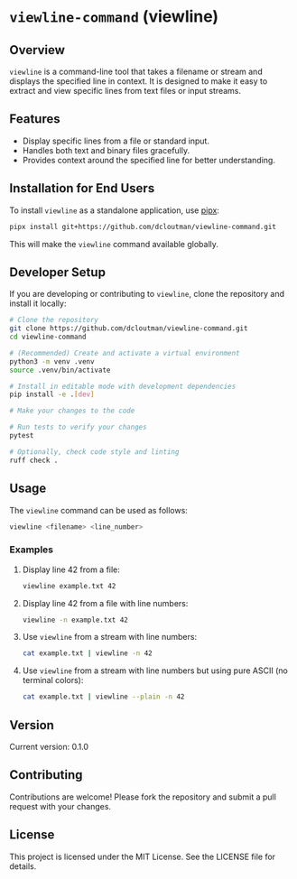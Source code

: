 # `viewline-command` (viewline)

## Overview
`viewline` is a command-line tool that takes a filename or stream and displays the specified line in context. It is designed to make it easy to extract and view specific lines from text files or input streams.

## Features
- Display specific lines from a file or standard input.
- Handles both text and binary files gracefully.
- Provides context around the specified line for better understanding.

## Installation for End Users

To install `viewline` as a standalone application, use [pipx](https://pipxproject.github.io/pipx/):

```bash
pipx install git+https://github.com/dcloutman/viewline-command.git
```

This will make the `viewline` command available globally.

## Developer Setup

If you are developing or contributing to `viewline`, clone the repository and install it locally:

```bash
# Clone the repository
git clone https://github.com/dcloutman/viewline-command.git
cd viewline-command

# (Recommended) Create and activate a virtual environment
python3 -m venv .venv
source .venv/bin/activate

# Install in editable mode with development dependencies
pip install -e .[dev]

# Make your changes to the code

# Run tests to verify your changes
pytest

# Optionally, check code style and linting
ruff check .
```

## Usage
The `viewline` command can be used as follows:

```bash
viewline <filename> <line_number>
```

### Examples
1. Display line 42 from a file:
   ```bash
   viewline example.txt 42
   ```

2. Display line 42 from a file with line numbers:
   ```bash
   viewline -n example.txt 42
   ```

3. Use `viewline` from a stream with line numbers:
   ```bash
   cat example.txt | viewline -n 42
   ```

3. Use `viewline` from a stream with line numbers but using pure ASCII (no terminal colors):
   ```bash
   cat example.txt | viewline --plain -n 42
   ```

## Version
Current version: 0.1.0

## Contributing
Contributions are welcome! Please fork the repository and submit a pull request with your changes.

## License
This project is licensed under the MIT License. See the LICENSE file for details.
